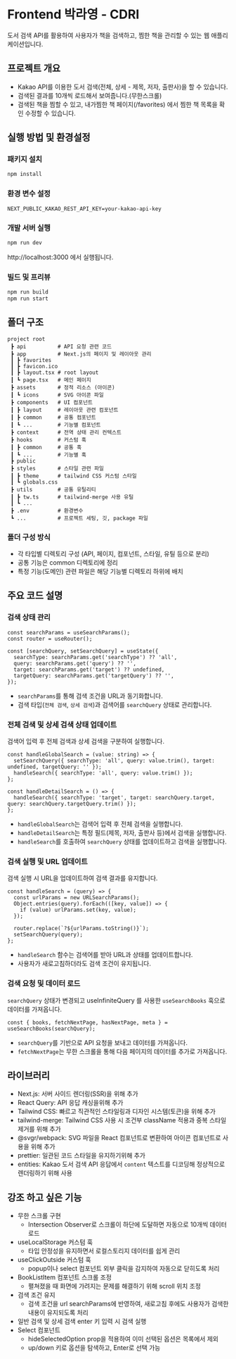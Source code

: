 # Frontend 박라영 - CDRI

도서 검색 API를 활용하여 사용자가 책을 검색하고, 찜한 책을 관리할 수 있는 웹 애플리케이션입니다.

## 프로젝트 개요

- Kakao API를 이용한 도서 검색(전체, 상세 - 제목, 저자, 출판사)을 할 수 있습니다.
- 검색된 결과를 10개씩 로드해서 보여줍니다.(무한스크롤)
- 검색된 책을 찜할 수 있고, 내가찜한 책 페이지(/favorites) 에서 찜한 책 목록을 확인 수정할 수 있습니다.

## 실행 방법 및 환경설정

### 패키지 설치

```bash
npm install
```

### 환경 변수 설정

```env
NEXT_PUBLIC_KAKAO_REST_API_KEY=your-kakao-api-key
```

### 개발 서버 실행

```bash
npm run dev
```

http://localhost:3000 에서 실행됩니다.

### 빌드 및 프리뷰

```bash
npm run build
npm run start
```

## 폴더 구조

```
project root
 ┣ api          # API 요청 관련 코드
 ┣ app          # Next.js의 페이지 및 레이아웃 관리
 ┃ ┣ favorites
 ┃ ┣ favicon.ico
 ┃ ┣ layout.tsx # root layout
 ┃ ┗ page.tsx   # 메인 페이지
 ┣ assets       # 정적 리소스 (아이콘)
 ┃ ┗ icons      # SVG 아이콘 파일
 ┣ components   # UI 컴포넌트
 ┃ ┣ layout     # 레이아웃 관련 컴포넌트
 ┃ ┣ common     # 공통 컴포넌트
 ┃ ┗ ...        # 기능별 컴포넌트
 ┣ context      # 전역 상태 관리 컨텍스트
 ┣ hooks        # 커스텀 훅
 ┃ ┣ common     # 공통 훅
 ┃ ┗ ...        # 기능별 훅
 ┣ public
 ┣ styles       # 스타일 관련 파일
 ┃ ┣ theme      # tailwind CSS 커스텀 스타일
 ┃ ┗ globals.css
 ┣ utils        # 공통 유틸리티
 ┃ ┣ tw.ts      # tailwind-merge 사용 유틸
 ┃ ┗ ...
 ┣ .env         # 환경변수
 ┗ ...          # 프로젝트 세팅, 깃, package 파일
```

### 폴더 구성 방식

- 각 타입별 디렉토리 구성 (API, 페이지, 컴포넌트, 스타일, 유틸 등으로 분리)
- 공통 기능은 common 디렉토리에 정리
- 특정 기능(도메인) 관련 파일은 해당 기능별 디렉토리 하위에 배치

## 주요 코드 설명

### 검색 상태 관리

```tsx
const searchParams = useSearchParams();
const router = useRouter();

const [searchQuery, setSearchQuery] = useState({
  searchType: searchParams.get('searchType') ?? 'all',
  query: searchParams.get('query') ?? '',
  target: searchParams.get('target') ?? undefined,
  targetQuery: searchParams.get('targetQuery') ?? '',
});
```

- `searchParams`를 통해 검색 조건을 URL과 동기화합니다.
- 검색 타입(`전체 검색`, `상세 검색`)과 검색어를 `searchQuery` 상태로 관리합니다.

### 전체 검색 및 상세 검색 상태 업데이트

검색어 입력 후 전체 검색과 상세 검색을 구분하여 실행합니다.

```tsx
const handleGlobalSearch = (value: string) => {
  setSearchQuery({ searchType: 'all', query: value.trim(), target: undefined, targetQuery: '' });
  handleSearch({ searchType: 'all', query: value.trim() });
};

const handleDetailSearch = () => {
  handleSearch({ searchType: 'target', target: searchQuery.target, query: searchQuery.targetQuery.trim() });
};
```

- `handleGlobalSearch`는 검색어 입력 후 전체 검색을 실행합니다.
- `handleDetailSearch`는 특정 필드(제목, 저자, 출판사 등)에서 검색을 실행합니다.
- `handleSearch`를 호출하여 `searchQuery` 상태를 업데이트하고 검색을 실행합니다.

### 검색 실행 및 URL 업데이트

검색 실행 시 URL을 업데이트하여 검색 결과를 유지합니다.

```tsx
const handleSearch = (query) => {
  const urlParams = new URLSearchParams();
  Object.entries(query).forEach(([key, value]) => {
    if (value) urlParams.set(key, value);
  });

  router.replace(`?${urlParams.toString()}`);
  setSearchQuery(query);
};
```

- `handleSearch` 함수는 검색어를 받아 URL과 상태를 업데이트합니다.
- 사용자가 새로고침하더라도 검색 조건이 유지됩니다.

### 검색 요청 및 데이터 로드

`searchQuery` 상태가 변경되고 useInfiniteQuery 를 사용한 `useSearchBooks` 훅으로 데이터를 가져옵니다.

```tsx
const { books, fetchNextPage, hasNextPage, meta } = useSearchBooks(searchQuery);
```

- `searchQuery`를 기반으로 API 요청을 보내고 데이터를 가져옵니다.
- `fetchNextPage`는 무한 스크롤을 통해 다음 페이지의 데이터를 추가로 가져옵니다.

## 라이브러리

- Next.js: 서버 사이드 렌더링(SSR)을 위해 추가
- React Query: API 응답 캐싱을위해 추가
- Tailwind CSS: 빠르고 직관적인 스타일링과 디자인 시스템(토큰)을 위해 추가
- tailwind-merge: Tailwind CSS 사용 시 조건부 className 적용과 중복 스타일 제거를 위해 추가
- @svgr/webpack: SVG 파일을 React 컴포넌트로 변환하여 아이콘 컴포넌트로 사용을 위해 추가
- prettier: 일관된 코드 스타일을 유지하기위해 추가
- entities: Kakao 도서 검색 API 응답에서 `content` 텍스트를 디코딩해 정상적으로 렌더링하기 위해 사용

## 강조 하고 싶은 기능

- 무한 스크롤 구현
  - Intersection Observer로 스크롤이 하단에 도달하면 자동으로 10개씩 데이터 로드
- useLocalStorage 커스텀 훅
  - 타입 안정성을 유지하면서 로컬스토리지 데이터를 쉽게 관리
- useClickOutside 커스텀 훅
  - popup이나 select 컴포넌트 외부 클릭을 감지하여 자동으로 닫히도록 처리
- BookListItem 컴포넌트 스크롤 조정
  - 펼쳐졌을 때 화면에 가려지는 문제를 해결하기 위해 scroll 위치 조정
- 검색 조건 유지
  - 검색 조건을 url searchParams에 반영하여, 새로고침 후에도 사용자가 검색한 내용이 유지되도록 처리
- 일반 검색 및 상세 검색 enter 키 입력 시 검색 실행
- Select 컴포넌트
  - hideSelectedOption prop을 적용하여 이미 선택된 옵션은 목록에서 제외
  - up/down 키로 옵션을 탐색하고, Enter로 선택 가능
